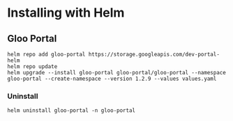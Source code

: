 # Installing with Helm

## Gloo Portal
```
helm repo add gloo-portal https://storage.googleapis.com/dev-portal-helm
helm repo update
helm upgrade --install gloo-portal gloo-portal/gloo-portal --namespace gloo-portal --create-namespace --version 1.2.9 --values values.yaml
```

### Uninstall
```
helm uninstall gloo-portal -n gloo-portal
```